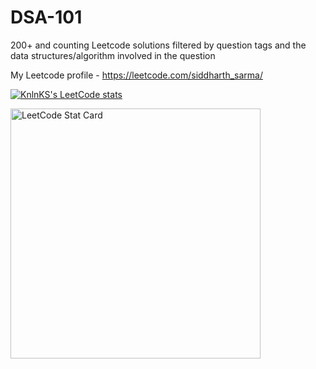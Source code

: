 # DSA-101
200+ and counting Leetcode solutions filtered by question tags and the data structures/algorithm involved in the question

My Leetcode profile - https://leetcode.com/siddharth_sarma/

[![KnlnKS's LeetCode stats](https://leetcode-stats-six.vercel.app/api?username=siddharth_sarma&theme=dark)](https://github.com/KnlnKS/leetcode-stats)

<a href="https://github.com/KnlnKS/leetcode-stats">
  <img alt="LeetCode Stat Card" src="https://apu5rh8gxk.execute-api.us-east-1.amazonaws.com/default/leetcode-stats?username=siddharth_sarma&theme=dark" width="400"/>
</a>
